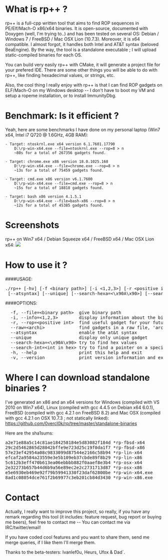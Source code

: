 What is rp++ ?
==============

rp++ is a full-cpp written tool that aims to find ROP sequences in PE/Elf/Mach-O x86/x64 binaries.
It is open-source, documented with Doxygen (well, I'm trying to..) and has been tested on several OS: Debian / Windows 7 / FreeBSD / Mac OSX Lion (10.7.3). Moreover, it is x64 compatible.
I almost forgot, it handles both Intel and AT&T syntax (beloved BeaEngine).
By the way, the tool is a standalone executable ; I will upload static-compiled binaries for each OS.

You can build very easily rp++ with CMake, it will generate a project file for your prefered IDE.
There are some other things you will be able to do with rp++, like finding hexadecimal values, or strings, etc.

Also, the cool thing I really enjoy with rp++ is that I can find ROP gadgets on ELF/Mach-O on my Windows desktop -- I don't have to boot my VM and setup a ropeme installation, or to install ImmunityDbg.

Benchmark: Is it efficient ?
=================

Yeah, here are some benchmarks I have done on my personal laptop (Win7 x64, Intel i7 Q720 @ 1.6GHz, 4GB RAM):

	- Target: ntoskrnl.exe x64 version 6.1.7601.17790
		D:\rp-win-x64.exe --file=ntoskrnl.exe --rop=8 > n
		~80s for a total of 267356 gadgets found.

	- Target: chrome.exe x86 version 18.0.1025.168
		D:\rp-win-x64.exe --file=chrome.exe --rop=8 > n
		~13s for a total of 75459 gadgets found.

	- Target: cmd.exe x86 version v6.1.7600
		D:\rp-win-x64.exe --file=cmd.exe --rop=8 > n
		~15s for a total of 18818 gadgets found.

	- Target: bash x86 version 4.1.5.1
		D:\rp-win-x64.exe --file=bash-x86 --rop=8 > n
		~12s for a total of 45385 gadgets found.


Screenshots
============

rp++ on Win7 x64 / Debian Squeeze x64 / FreeBSD x64 / Mac OSX Lion x64:
<img src="http://img194.imageshack.us/img194/7567/ropmosaic.png">

How to use it ?
===============

####USAGE:
<pre>
./rp++ [-hv] [-f &lt;binary path&gt;] [-i &lt;1,2,3&gt;] [-r &lt;positive int&gt;] [--raw=&lt;archi&gt;]
 [--atsyntax] [--unique] [--search-hexa=&lt;\x90A\x90&gt;] [--search-int=&lt;int in hex&gt;]
</pre>

####OPTIONS:
<pre>
  -f, --file=&lt;binary path&gt;  give binary path
  -i, --info=&lt;1,2,3&gt;        display information about the binary header
  -r, --rop=&lt;positive int&gt;  find useful gadget for your future exploits, arg is the gadget maximum size in instructions
  --raw=&lt;archi&gt;             find gadgets in a raw file, 'archi' must be in the following list: x86, x64
  --atsyntax                enable the at&t syntax
  --unique                  display only unique gadget
  --search-hexa=&lt;\x90A\x90&gt; try to find hex values
  --search-int=&lt;int in hex&gt; try to find a pointer on a specific integer value
  -h, --help                print this help and exit
  -v, --version             print version information and exit
</pre>

Where I can download standalone binaries ?
=========================================
I've generated an x86 and an x64 versions for Windows (compiled with VS 2010 on Win7 x64), Linux (compiled with gcc 4.4.5 on Debian x64 6.0.1), FreeBSD (compiled with gcc 4.2.1 on FreeBSD 8.2) and Mac OSX (compiled with gcc 4.2.1 on OSX 10.7.3 ; not statically linked): 
https://github.com/0vercl0k/rp/tree/master/standalone-binaries

Here are the sha1sums:
<pre>
a2e71e88a5c14c81ae184258184e5d83082f184d *rp-fbsd-x64
29c2d5462865d28042bffe9e723d25c19f0da1f7 *rp-fbsd-x86
57e23ef42954a08c9833099d87544e2166c58b94 *rp-lin-x64
efcaf2a9584a23559e3e5b109eb37cbde89f8b29 *rp-lin-x86
5c612b3eff470b613ea06ebbbb882f0aaef8e3b4 *rp-osx-x64
2e32273b657b44d6b9a56e89ec2e2c2731713d87 *rp-osx-x86
e5e6930eb469e92f79b59941330f23daf62800be *rp-win-x64.exe
8ad1c08054dce761f2b69977c3eb201cb84d3430 *rp-win-x86.exe
</pre>

Contact
=======

Actually, I really want to improve this project, so really, if you have any remark regarding this tool (it includes: feature request, bug report or buying me beers), feel free to contact me -- You can contact me via IRC/twitter/email!

If you have coded cool features and you want to share them, send me merge queries, if I like them I'll merge them.

Thanks to the beta-testers: Ivanlef0u, Heurs, Ufox & Dad`.